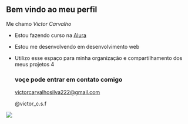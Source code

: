 ## Bem vindo ao meu perfil 

Me chamo  _Victor Carvalho_
  
* Estou fazendo curso na [Alura](https://cursos.alura.com.br/user/00001116789656SP)

* Estou me desenvolvendo em desenvolvimento web

* Utilizo esse espaço para minha organização e compartilhamento dos meus projetos 4

  ### voçe pode entrar em contato comigo

  victorcarvalhosilva222@gmail.com
  
  @victor_c.s.f

![](https://media1.tenor.com/m/opEBWw0uddoAAAAC/umm.gif)

